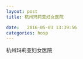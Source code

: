 ```yaml
--- 
layout: post 
title: 杭州玛莉亚妇女医院

date:   2016-05-03 13:39:56 
categories: hosp 
--- 
```

   
杭州玛莉亚妇女医院

